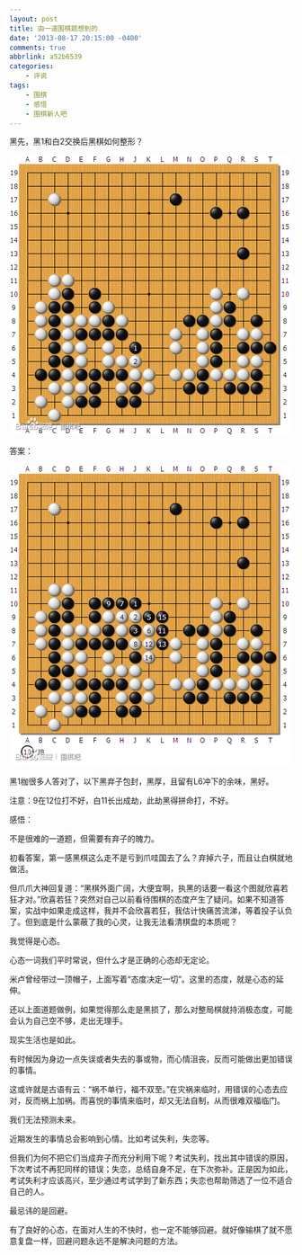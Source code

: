 ```yaml
---
layout: post
title: 由一道围棋题想到的
date: '2013-08-17 20:15:00 -0400'
comments: true
abbrlink: a52b6539
categories:
	- 评说
tags:
	- 围棋
	- 感悟
	- 围棋新人吧
---
```

黑先，黑1和白2交换后黑棋如何整形？

![问题](\img\weiqithought_01.png)

答案：

![答案](\img\weiqithought_02.png)

黑1枷很多人答对了，以下黑弃子包封，黑厚，且留有L6冲下的余味，黑好。

注意：9在12位打不好，白11长出成劫，此劫黑得拼命打，不好。

感悟：

不是很难的一道题，但需要有弃子的魄力。

初看答案，第一感黑棋这么走不是亏到爪哇国去了么？弃掉六子，而且让白棋就地做活。

但爪爪大神回复道：“黑棋外面广阔，大便宜啊，执黑的话要一看这个图就欣喜若狂才对。”欣喜若狂？突然对自己以前看待围棋的态度产生了疑问。如果不知道答案，实战中如果走成这样，我并不会欣喜若狂，我估计快痛苦流涕，等着投子认负了。但到底是什么蒙蔽了我的心灵，让我无法看清棋盘的本质呢？

我觉得是心态。

心态一词我们平时常说，但什么才是正确的心态却无定论。

米卢曾经带过一顶帽子，上面写着“态度决定一切”。这里的态度，就是心态的延伸。

还以上面道题做例，如果觉得那么走是黑损了，那么对整局棋就持消极态度，可能会认为自己空不够，走出无理手。

现实生活也是如此。

有时候因为身边一点失误或者失去的事或物，而心情沮丧，反而可能做出更加错误的事情。

这或许就是古语有云：“祸不单行，福不双至。”在灾祸来临时，用错误的心态去应对，反而祸上加祸。而喜悦的事情来临时，却又无法自制，从而很难双福临门。

我们无法预测未来。

近期发生的事情总会影响到心情。比如考试失利，失恋等。

但我们为何不把它们当成弃子而充分利用下呢？考试失利，找出其中错误的原因，下次考试不再犯同样的错误；失恋，总结自身不足，在下次弥补。正是因为如此，考试失利才应该高兴，至少通过考试学到了新东西；失恋也帮助筛选了一位不适合自己的人。

最忌讳的是回避。

有了良好的心态，在面对人生的不快时，也一定不能够回避。就好像输棋了就不愿意复盘一样，回避问题永远不是解决问题的方法。
